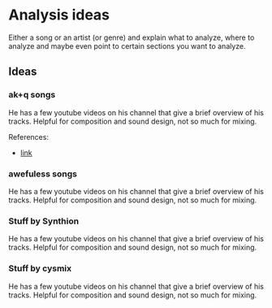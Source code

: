 # Analysis ideas
Either a song or an artist (or genre) and explain what to analyze, where to analyze and maybe even point to certain sections you want to analyze.

## Ideas
### ak+q songs
He has a few youtube videos on his channel that give a brief overview of his tracks. Helpful for composition and sound design, not so much for mixing.

References:
- [link](https://www.youtube.com/watch?v=nP70bnzpYDY)

### awefuless songs
He has a few youtube videos on his channel that give a brief overview of his tracks. Helpful for composition and sound design, not so much for mixing.

### Stuff by Synthion
He has a few youtube videos on his channel that give a brief overview of his tracks. Helpful for composition and sound design, not so much for mixing.

### Stuff by cysmix
He has a few youtube videos on his channel that give a brief overview of his tracks. Helpful for composition and sound design, not so much for mixing.
